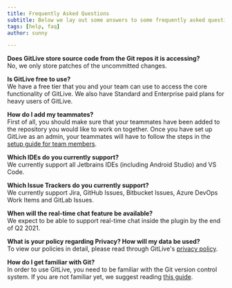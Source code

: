 ```yaml
---
title: Frequently Asked Questions
subtitle: Below we lay out some answers to some frequently asked questions
tags: [help, faq]
author: sunny

---
```


**Does GitLive store source code from the Git repos it is accessing?**
<br>
No, we only store patches of the uncommitted changes.

**Is GitLive free to use?**
<br>
We have a free tier that you and your team can use to access the core functionality of GitLive. We also have Standard and Enterprise paid plans for heavy users of GitLive.

**How do I add my teammates?**
<br>
First of all, you should make sure that your teammates have been added to the repository you would like to work on together. Once you have set up GitLive as an admin, your teammates will have to follow the steps in the [setup guide for team members](/docs/teammember).

**Which IDEs do you currently support?**
<br>
We currently support all Jetbrains IDEs (including Android Studio) and VS Code.

**Which Issue Trackers do you currently support?**
<br>
We currently support  Jira, GitHub Issues, Bitbucket Issues, Azure DevOps Work Items and GitLab Issues.

**When will the real-time chat feature be available?**
<br>
We expect to be able to support real-time chat inside the plugin by the end of Q2 2021.

**What is your policy regarding Privacy? How will my data be used?**
<br>
To view our policies in detail, please read through GitLive's [privacy policy](https://git.live/privacy).

**How do I get familiar with Git?**
<br>
In order to use GitLive, you need to be familiar with the Git version control system. If you are not familiar yet, we suggest reading [this guide](https://www.freecodecamp.org/news/what-is-git-and-how-to-use-it-c341b049ae61/).

